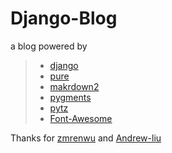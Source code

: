 # Django-Blog
a blog powered by
> * [django](https://github.com/django/django)
> * [pure](https://github.com/yahoo/pure)
> * [makrdown2](https://github.com/trentm/python-markdown2)
> * [pygments](https://github.com/richleland/pygments-css)
> * [pytz](https://pypi.python.org/pypi/pytz)
> * [Font-Awesome](https://github.com/FortAwesome/Font-Awesome) 

Thanks for [zmrenwu](https://github.com/zmrenwu/django-blog-tutorial) and [Andrew-liu](https://github.com/Andrew-liu/my_blog_tutorial)

